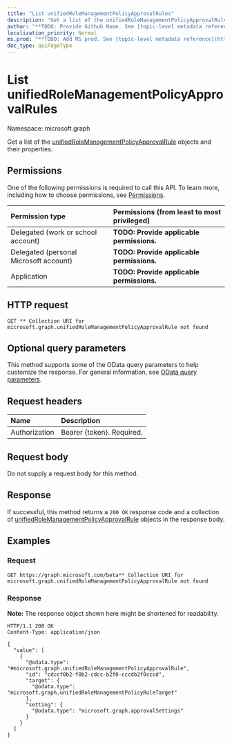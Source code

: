 ```yaml
---
title: "List unifiedRoleManagementPolicyApprovalRules"
description: "Get a list of the unifiedRoleManagementPolicyApprovalRule objects and their properties."
author: "**TODO: Provide Github Name. See [topic-level metadata reference](https://msgo.azurewebsites.net/add/document/guidelines/metadata.html#topic-level-metadata)**"
localization_priority: Normal
ms.prod: "**TODO: Add MS prod. See [topic-level metadata reference](https://msgo.azurewebsites.net/add/document/guidelines/metadata.html#topic-level-metadata)**"
doc_type: apiPageType
---
```


# List unifiedRoleManagementPolicyApprovalRules
Namespace: microsoft.graph

Get a list of the [unifiedRoleManagementPolicyApprovalRule](../resources/unifiedrolemanagementpolicyapprovalrule.md) objects and their properties.

## Permissions
One of the following permissions is required to call this API. To learn more, including how to choose permissions, see [Permissions](/graph/permissions-reference).

|Permission type|Permissions (from least to most privileged)|
|:---|:---|
|Delegated (work or school account)|**TODO: Provide applicable permissions.**|
|Delegated (personal Microsoft account)|**TODO: Provide applicable permissions.**|
|Application|**TODO: Provide applicable permissions.**|

## HTTP request

<!-- {
  "blockType": "ignored"
}
-->
``` http
GET ** Collection URI for microsoft.graph.unifiedRoleManagementPolicyApprovalRule not found
```

## Optional query parameters
This method supports some of the OData query parameters to help customize the response. For general information, see [OData query parameters](/graph/query-parameters).

## Request headers
|Name|Description|
|:---|:---|
|Authorization|Bearer {token}. Required.|

## Request body
Do not supply a request body for this method.

## Response

If successful, this method returns a `200 OK` response code and a collection of [unifiedRoleManagementPolicyApprovalRule](../resources/unifiedrolemanagementpolicyapprovalrule.md) objects in the response body.

## Examples

### Request
<!-- {
  "blockType": "request",
  "name": "list_unifiedrolemanagementpolicyapprovalrule"
}
-->
``` http
GET https://graph.microsoft.com/beta** Collection URI for microsoft.graph.unifiedRoleManagementPolicyApprovalRule not found
```


### Response
**Note:** The response object shown here might be shortened for readability.
<!-- {
  "blockType": "response",
  "truncated": true,
  "@odata.type": "Collection(microsoft.graph.unifiedRoleManagementPolicyApprovalRule)"
}
-->
``` http
HTTP/1.1 200 OK
Content-Type: application/json

{
  "value": [
    {
      "@odata.type": "#microsoft.graph.unifiedRoleManagementPolicyApprovalRule",
      "id": "cdccf0b2-f0b2-cdcc-b2f0-cccdb2f0cccd",
      "target": {
        "@odata.type": "microsoft.graph.unifiedRoleManagementPolicyRuleTarget"
      },
      "setting": {
        "@odata.type": "microsoft.graph.approvalSettings"
      }
    }
  ]
}
```

